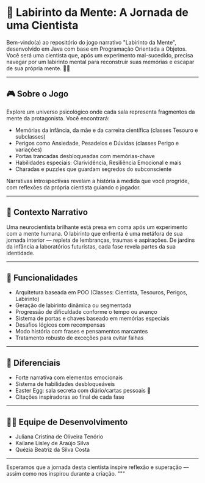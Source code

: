 # 🧠 Labirinto da Mente: A Jornada de uma Cientista

Bem-vindo(a) ao repositório do jogo narrativo "Labirinto da Mente", desenvolvido em Java com base em Programação Orientada a Objetos. Você será uma cientista que, após um experimento mal-sucedido, precisa navegar por um labirinto mental para reconstruir suas memórias e escapar de sua própria mente. 🧩✨

---

## 🎮 Sobre o Jogo

Explore um universo psicológico onde cada sala representa fragmentos da mente da protagonista. Você encontrará:

- Memórias da infância, da mãe e da carreira científica (classes Tesouro e subclasses)
- Perigos como Ansiedade, Pesadelos e Dúvidas (classes Perigo e variações)
- Portas trancadas desbloqueadas com memórias-chave
- Habilidades especiais: Clarividência, Resiliência Emocional e mais
- Charadas e puzzles que guardam segredos do subconsciente

Narrativas introspectivas revelam a história à medida que você progride, com reflexões da própria cientista guiando o jogador.

---

## 📜 Contexto Narrativo

Uma neurocientista brilhante está presa em coma após um experimento com a mente humana. O labirinto que enfrenta é uma metáfora de sua jornada interior — repleta de lembranças, traumas e aspirações. De jardins da infância a laboratórios futuristas, cada fase revela partes da sua identidade.

---

## 🧱 Funcionalidades

- Arquitetura baseada em POO (Classes: Cientista, Tesouros, Perigos, Labirinto)
- Geração de labirinto dinâmica ou segmentada
- Progressão de dificuldade conforme o tempo ou avanço
- Sistema de portas e chaves baseado em memórias especiais
- Desafios lógicos com recompensas
- Modo história com frases e pensamentos marcantes
- Tratamento robusto de exceções para evitar falhas

---

## 🌟 Diferenciais

- Forte narrativa com elementos emocionais
- Sistema de habilidades desbloqueáveis
- Easter Egg: sala secreta com diário/cartas pessoais 💌
- Citações inspiradoras ao final de cada fase

---

## 👩‍💻 Equipe de Desenvolvimento

- Juliana Cristina de Oliveira Tenório 
- Kailane Lisley de Araújo Silva  
- Quézia Beatriz da Silva Costa 

---

Esperamos que a jornada desta cientista inspire reflexão e superação — assim como nos inspirou durante a criação. 
"""
